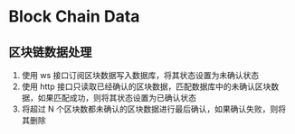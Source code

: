 # Block Chain Data

## 区块链数据处理

1. 使用 ws 接口订阅区块数据写入数据库，将其状态设置为未确认状态
2. 使用 http 接口只读取已经确认的区块数据，匹配数据库中的未确认区块数据，如果匹配成功，则将其状态设置为已确认状态
3. 将超过 N 个区块数都未确认的区块数据进行最后确认，如果确认失败，则将其删除
